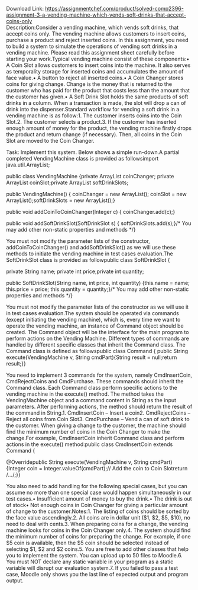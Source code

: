 Download Link: https://assignmentchef.com/product/solved-comp2396-assignment-3-a-vending-machine-which-vends-soft-drinks-that-accept-coins-only
<br>
Description:Consider a vending machine, which vends soft drinks, that accept coins only. The vending machine allows customers to insert coins, purchase a product and reject inserted coins. In this assignment, you need to build a system to simulate the operations of vending soft drinks in a vending machine. Please read this assignment sheet carefully before starting your work.Typical vending machine consist of these components:• A Coin Slot allows customers to insert coins into the machine. It also serves as temporality storage for inserted coins and accumulates the amount of face value.• A button to reject all inserted coins.• A Coin Changer stores coins for giving change. Change is the money that is returned to the customer who has paid for the product that costs less than the amount that the customer has given.• A Soft Drink Slot holds the same products of soft drinks in a column. When a transaction is made, the slot will drop a can of drink into the dispenser.Standard workflow for vending a soft drink in a vending machine is as follow:1. The customer inserts coins into the Coin Slot.2. The customer selects a product.3. If the customer has inserted enough amount of money for the product, the vending machine firstly drops the product and return change (if necessary). Then, all coins in the Coin Slot are moved to the Coin Changer.

Task: Implement this system. Below shows a simple run-down.A partial completed VendingMachine class is provided as followsimport java.util.ArrayList;

public class VendingMachine {private ArrayList coinChanger; private ArrayList coinSlot;private ArrayList softDrinkSlots;

public VendingMachine() { coinChanger = new ArrayList(); coinSlot = new ArrayList();softDrinkSlots = new ArrayList();}

public void addCoinToCoinChanger(Integer c) { coinChanger.add(c);}

public void addSoftDrinkSlot(SoftDrinkSlot s) { softDrinkSlots.add(s);}/* You may add other non-static properties and methods */}

You must not modify the parameter lists of the constructor, addCoinToCoinChanger() and addSoftDrinkSlot() as we will use these methods to initiate the vending machine in test cases evaluation.The SoftDrinkSlot class is provided as followpublic class SoftDrinkSlot {

private String name; private int price;private int quantity;

public SoftDrinkSlot(String name, int price, int quantity) {this.name = name; this.price = price; this.quantity = quantity;}/* You may add other non-static properties and methods */}

You must not modify the parameter lists of the constructor as we will use it in test cases evaluation.The system should be operated via commands (except initiating the vending machine), which is, every time we want to operate the vending machine, an instance of Command object should be created. The Command object will be the interface for the main program to perform actions on the Vending Machine. Different types of commands are handled by different specific classes that inherit the Command class. The Command class is defined as followspublic class Command { public String execute(VendingMachine v, String cmdPart){String result = null;return result;}}

You need to implement 3 commands for the system, namely CmdInsertCoin, CmdRejectCoins and CmdPurchase. These commands should inherit the Command class. Each Command class perform specific actions to the vending machine in the execute() method. The method takes the VendingMachine object and a command content in String as the input parameters. After performing actions, the method should return the result of the command in String.1. CmdInsertCoin – Insert a coin2. CmdRejectCoins – Reject all coins from Coin Slot3. CmdPurchase – Vend a can of soft drink to the customer. When giving a change to the customer, the machine should find the minimum number of coins in the Coin Changer to make the change.For example, CmdInsertCoin inherit Command class and perform actions in the execute() method:public class CmdInsertCoin extends Command {

@Overridepublic String execute(VendingMachine v, String cmdPart) {Integer coin = Integer.valueOf(cmdPart);// Add the coin to Coin Slotreturn /*…*/;}}

You also need to add handling for the following special cases, but you can assume no more than one special case would happen simultaneously in our test cases.• Insufficient amount of money to buy the drink.• The drink is out of stock• Not enough coins in Coin Changer for giving a particular amount of change to the customer.Notes:1. The listing of coins should be sorted by the face value ascendingly.2. All coins are in dollar unit ($1, $2, $5, $10), no need to deal with cents.3. When preparing coins for a change, the vending machine looks for coins in the Coin Changer only.4. The system should find the minimum number of coins for preparing the change. For example, if one $5 coin is available, then the $5 coin should be selected instead of selecting $1, $2 and $2 coins.5. You are free to add other classes that help you to implement the system. You can upload up to 50 files to Moodle.6. You must NOT declare any static variable in your program as a static variable will disrupt our evaluation system.7. If you failed to pass a test case, Moodle only shows you the last line of expected output and program output.